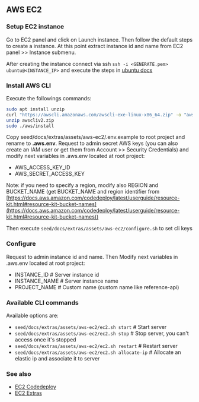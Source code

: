 ## AWS EC2

### Setup EC2 instance

Go to EC2 panel and click on Launch instance. 
Then follow the default steps to create a instance. At this point extract instance id and name from EC2 panel >> Instance submenu.

After creating the instance connect via ssh `ssh -i <GENERATE.pem> ubuntu@<INSTANCE_IP>`  and execute the steps in [ubuntu docs](../210_deploy_ubuntu.md)

### Install AWS CLI

Execute the followings commands:

```bash
sudo apt install unzip
curl "https://awscli.amazonaws.com/awscli-exe-linux-x86_64.zip" -o "awscliv2.zip"
unzip awscliv2.zip
sudo ./aws/install
```

Copy seed/docs/extras/assets/aws-ec2/.env.example to root project and rename to **.aws.env**.
Request to admin secret AWS keys (you can also create an IAM user or get them from Account >> Security Credentials) and modify next variables in .aws.env located at root project:
-   AWS_ACCESS_KEY_ID
-   AWS_SECRET_ACCESS_KEY

Note: if you need to specify a region, modify also REGION and BUCKET_NAME (get BUCKET_NAME and region identifier from [https://docs.aws.amazon.com/codedeploy/latest/userguide/resource-kit.html#resource-kit-bucket-names](https://docs.aws.amazon.com/codedeploy/latest/userguide/resource-kit.html#resource-kit-bucket-names))

Then execute `seed/docs/extras/assets/aws-ec2/configure.sh` to set cli keys

### Configure

Request to admin instance id and name. Then Modify next variables in .aws.env located at root project:
-   INSTANCE_ID # Server instance id
-   INSTANCE_NAME # Server instance name
-   PROJECT_NAME # Custom name (custom name like reference-api)

### Available CLI commands

Available options are:

-   `seed/docs/extras/assets/aws-ec2/ec2.sh start` # Start server
-   `seed/docs/extras/assets/aws-ec2/ec2.sh stop` # Stop server, you can't access once it's stopped
-   `seed/docs/extras/assets/aws-ec2/ec2.sh restart` # Restart server
-   `seed/docs/extras/assets/aws-ec2/ec2.sh allocate-ip` # Allocate an elastic ip and associate it to server

### See also

-   [EC2 Codedeploy](231_ec2_codedeploy.md)
-   [EC2 Extras](232_ec2_extras.md)